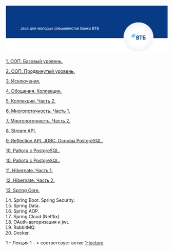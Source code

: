 

![Shapka](https://github.com/lalik77/geek-brains-vtb/blob/master/img/shapka.jpg)

[1. ООП. Базовый уровень.](https://github.com/lalik77/geek-brains-vtb/tree/1-lecture)

[2. ООП. Продвинутый уровень.](https://github.com/lalik77/geek-brains-vtb/tree/2-lecture)

[3. Исключения.](https://github.com/lalik77/geek-brains-vtb/tree/3-lecture)

[4. Обощения, Коллекции.](https://github.com/lalik77/geek-brains-vtb/tree/4-lecture)

[5. Коллекции. Часть 2.](https://github.com/lalik77/geek-brains-vtb/tree/5-lecture)

[6. Многопоточность. Часть 1.](https://github.com/lalik77/geek-brains-vtb/tree/6-lecture)

[7. Многопоточность. Часть 2.](https://github.com/lalik77/geek-brains-vtb/tree/7-lecture)

[8. Stream API.](https://github.com/lalik77/geek-brains-vtb/tree/8-lecture)

[9. Reflection API. JDBC. Основы PostgreSQL.](https://github.com/lalik77/geek-brains-vtb/tree/9-lecture)

[10. Работа с PostgreSQL.](https://github.com/lalik77/geek-brains-vtb/tree/10-lecture)

[10. Работа с PostgreSQL.](https://github.com/lalik77/geek-brains-vtb/tree/10-lecture)

[11. Hibernate. Часть 1.](https://github.com/lalik77/geek-brains-vtb/tree/11-lecture)

[12. Hibernate. Часть 2.](https://github.com/lalik77/geek-brains-vtb/tree/12-lecture)

[13. Spring Core.](https://github.com/lalik77/geek-brains-vtb/tree/13-lecture?tab=readme-ov-file)

14. Spring Boot. Spring Security.
15. Spring Data.
16. Spring AOP. 
17. Spring Cloud (Netflix).
18. OAuth-авторизация и jwt.
19. RabbitMQ.
20. Docker.


1 - Лекция 1 - > соответсвует ветке [1-lecture](https://github.com/lalik77/geek-brains-vtb/tree/1-lecture)
